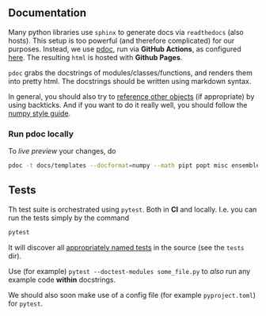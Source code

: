 ## Documentation

Many python libraries use `sphinx` to generate docs via `readthedocs` (also hosts).
This setup is too powerful (and therefore complicated) for our purposes.
Instead, we use [pdoc](https://github.com/mitmproxy/pdoc), run via **GitHub Actions**,
as configured [here](./.github/workflows/deploy-docs.yml).
The resulting `html` is hosted with **Github Pages**.

`pdoc` grabs the docstrings of modules/classes/functions,
and renders them into pretty html.
The docstrings should be written using markdown syntax.

In general, you should also try to [reference other objects](https://pdoc.dev/docs/pdoc.html#link-to-other-identifiers)
(if appropriate) by using backticks.
And if you want to do it really well, you should follow
the [numpy style guide](https://numpydoc.readthedocs.io/en/latest/format.html#sections).

### Run pdoc locally

To *live preview* your changes, do

```sh
pdoc -t docs/templates --docformat=numpy --math pipt popt misc ensemble simulator input_output docs/dev_guide.py
```

## Tests

Th test suite is orchestrated using `pytest`. Both in **CI** and locally.
I.e. you can run the tests simply by the command

```sh
pytest
```

It will discover all [appropriately named tests](https://docs.pytest.org)
in the source (see the `tests` dir).

Use (for example) `pytest --doctest-modules some_file.py` to
*also* run any example code **within** docstrings.

We should also soon make use of a config file (for example `pyproject.toml`) for `pytest`.
